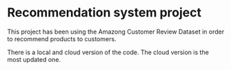 # Recommendation system project
This project has been using the Amazong Customer Review Dataset in order to recommend products to customers.

There is a local and cloud version of the code. The cloud version is the most updated one.
